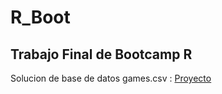 # R_Boot

## Trabajo Final de Bootcamp R

Solucion de base de datos games.csv : [Proyecto](https://juancamilo18.github.io/R_Boot/)
